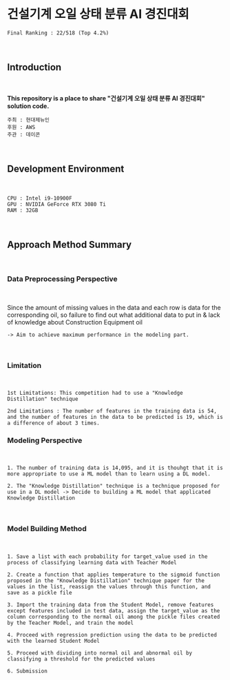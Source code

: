 # 건설기계 오일 상태 분류 AI 경진대회

```
Final Ranking : 22/518 (Top 4.2%)
```

</br>

## Introduction

</br>

__This repository is a place to share "건설기계 오일 상태 분류 AI 경진대회" solution code.__
</br>

```
주최 : 현대제뉴인
후원 : AWS
주관 : 데이콘
```
</br>


## Development Environment
</br>

```
CPU : Intel i9-10900F
GPU : NVIDIA GeForce RTX 3080 Ti
RAM : 32GB
```

</br>

## Approach Method Summary
</br>

### Data Preprocessing Perspective

<br>

Since the amount of missing values in the data and each row is data for the  corresponding oil, 
so failure to find out what additional data to put in & lack of knowledge about Construction Equipment oil

    -> Aim to achieve maximum performance in the modeling part.


<br>

### Limitation

<br>

```
1st Limitations: This competition had to use a "Knowledge Distillation" technique

2nd Limitations : The number of features in the training data is 54, and the number of features in the data to be predicted is 19, which is a difference of about 3 times.
```


### Modeling Perspective

<br>

```
1. The number of training data is 14,095, and it is thouhgt that it is more appropriate to use a ML model than to learn using a DL model.

2. The "Knowledge Distillation" technique is a technique proposed for use in a DL model -> Decide to building a ML model that applicated Knowledge Distillation
```

<br>

### Model Building Method

<br>

```
1. Save a list with each probability for target_value used in the process of classifying learning data with Teacher Model

2. Create a function that applies temperature to the sigmoid function proposed in the "Knowledge Distillation" technique paper for the values in the list, reassign the values through this function, and save as a pickle file

3. Import the training data from the Student Model, remove features except features included in test data, assign the target_value as the column corresponding to the normal oil among the pickle files created by the Teacher Model, and train the model

4. Proceed with regression prediction using the data to be predicted with the learned Student Model

5. Proceed with dividing into normal oil and abnormal oil by classifying a threshold for the predicted values

6. Submission
```

</br>

## 
